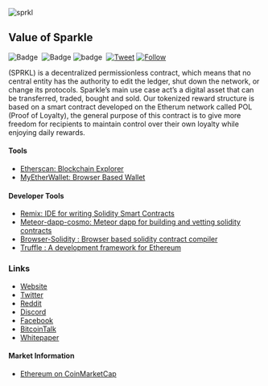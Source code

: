 ![sprkl](https://user-images.githubusercontent.com/42134382/49962911-759f7200-fecb-11e8-99f2-0485fe304163.png)


## Value of Sparkle  
![Badge](https://img.shields.io/badge/OpenZepplin-2.0-blue.svg) &nbsp;![Badge](https://img.shields.io/badge/EIPs-ERC--20%20-blue.svg)&nbsp;![badge](https://img.shields.io/badge/Crowdsale-Live-brightgreen.svg)&nbsp; [![Tweet](https://img.shields.io/twitter/url/http/shields.io.svg?style=social)](https://twitter.com/intent/tweet?text=Sparklemobile%20a%20new%20peer%20to%20peer%20currency%20dedicated%20to%20connecting%20users%20with%20quality%20automotive%20detailing.%20New%20Hybrid%20Cloud%20Proof%20of%20Liquidity%20Protocol%20&url=https://sparklemobile.io/tokensale.html&via=Sparkletoken&hashtags=Developers,ERC20,PoL,Protocol,SPRKL,Sparkle)&nbsp;[![Follow](https://img.shields.io/twitter/follow/Sparkletoken.svg?label=Follow&style=social)](https://twitter.com/Sparkletoken)

(SPRKL) is a decentralized permissionless contract, which means that no central entity has the authority to edit the ledger, shut down the network, or change its protocols. Sparkle’s main use case act’s a digital asset that can be transferred, traded, bought and sold. Our tokenized reward structure is based on a smart contract developed on the Etherum network called  POL (Proof of Loyalty), the general purpose of this contract is to give more freedom for recipients to maintain control over their own loyalty while enjoying daily rewards.


#### Tools
- [Etherscan: Blockchain Explorer](https://etherscan.io)
- [MyEtherWallet: Browser Based Wallet](https://www.myetherwallet.com/)


#### Developer Tools
- [Remix: IDE for writing Solidity Smart Contracts](http://remix.ethereum.org/)
- [Meteor-dapp-cosmo: Meteor dapp for building and vetting solidity contracts](https://github.com/SilentCicero/meteor-dapp-cosmo)
- [Browser-Solidity : Browser based solidity contract compiler](https://github.com/chriseth/browser-solidity)
- [Truffle : A development framework for Ethereum](https://github.com/ConsenSys/truffle)




### Links
* [Website](https://sparklemobile.io/) 
* [Twitter](https://twitter.com/Sparkletoken)
* [Reddit](https://www.reddit.com/r/Sparklemobile/)
* [Discord](https://discord.gg/PdCQRmG)
* [Facebook](https://www.facebook.com/Sparkleautocare/) 
* [BitcoinTalk](https://bitcointalk.org/index.php?topic=5093939.0)
* [Whitepaper](https://drive.google.com/file/d/1XbX49LBM5O2jQqewCFRD8jqjTPKzvkIE/view)

#### Market Information

- [Ethereum on CoinMarketCap](https://coinmarketcap.com/currencies/ethereum/)

